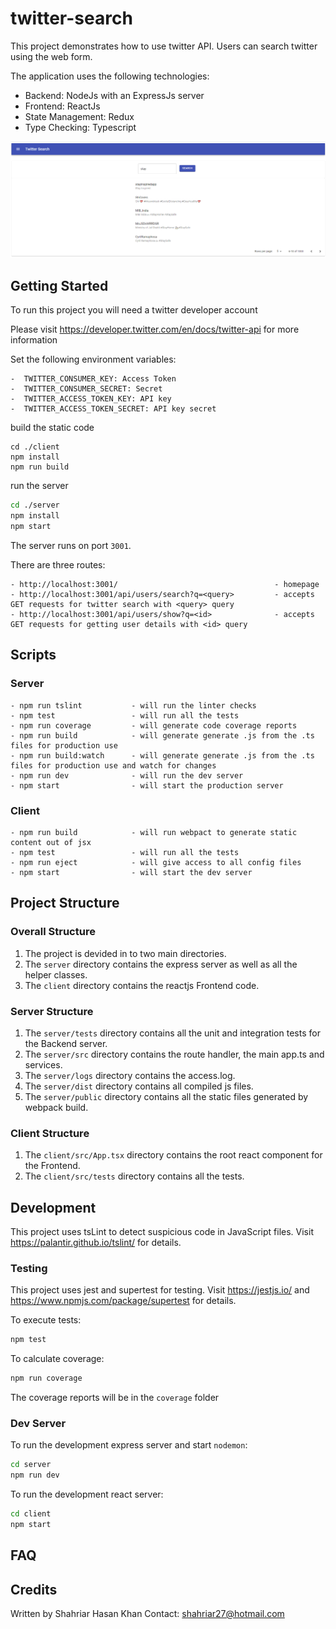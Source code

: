 # twitter-search

This project demonstrates how to use twitter API. Users can search twitter using the web form.


The application uses the following technologies:
- Backend: NodeJs with an ExpressJs server
- Frontend: ReactJs 
- State Management: Redux
- Type Checking: Typescript

<img src="images/twitter-search.PNG">

## Getting Started

To run this project you will need a twitter developer account

Please visit https://developer.twitter.com/en/docs/twitter-api for more information

Set the following environment variables:
```
-  TWITTER_CONSUMER_KEY: Access Token
-  TWITTER_CONSUMER_SECRET: Secret 
-  TWITTER_ACCESS_TOKEN_KEY: API key
-  TWITTER_ACCESS_TOKEN_SECRET: API key secret
```

build the static code
```
cd ./client
npm install
npm run build
```

run the server
```bash
cd ./server
npm install
npm start
```

The server runs on port `3001`.

There are three routes:
```
- http://localhost:3001/                                   - homepage
- http://localhost:3001/api/users/search?q=<query>         - accepts GET requests for twitter search with <query> query
- http://localhost:3001/api/users/show?q=<id>              - accepts GET requests for getting user details with <id> query
```

## Scripts

### Server

```
- npm run tslint           - will run the linter checks
- npm test                 - will run all the tests
- npm run coverage         - will generate code coverage reports
- npm run build            - will generate generate .js from the .ts files for production use
- npm run build:watch      - will generate generate .js from the .ts files for production use and watch for changes
- npm run dev              - will run the dev server
- npm start                - will start the production server
```

### Client

```
- npm run build            - will run webpact to generate static content out of jsx
- npm test                 - will run all the tests
- npm run eject            - will give access to all config files
- npm start                - will start the dev server
```

## Project Structure

### Overall Structure

1. The project is devided in to two main directories. 
2. The `server` directory contains the express server as well as all the helper classes.
3. The `client` directory contains the reactjs Frontend code.

### Server Structure

1. The `server/tests` directory contains all the unit and integration tests for the Backend server.
2. The `server/src` directory contains the route handler, the main app.ts and services.
3. The `server/logs` directory contains the access.log.
4. The `server/dist` directory contains all compiled js files.
5. The `server/public` directory contains all the static files generated by webpack build.

### Client Structure

1. The `client/src/App.tsx` directory contains the root react component for the Frontend.
2. The `client/src/tests` directory contains all the tests.

## Development

This project uses tsLint to detect suspicious code in JavaScript files. Visit https://palantir.github.io/tslint/ for details.

### Testing

This project uses jest and supertest for testing.
Visit https://jestjs.io/ and https://www.npmjs.com/package/supertest for details.

To execute tests:

```bash
npm test
```

To calculate coverage:

```bash
npm run coverage
```

The coverage reports will be in the `coverage` folder

### Dev Server

To run the development express server and start `nodemon`:

```bash
cd server
npm run dev
```

To run the development react server:

```bash
cd client
npm start
```

## FAQ

## Credits

Written by Shahriar Hasan Khan
Contact: shahriar27@hotmail.com